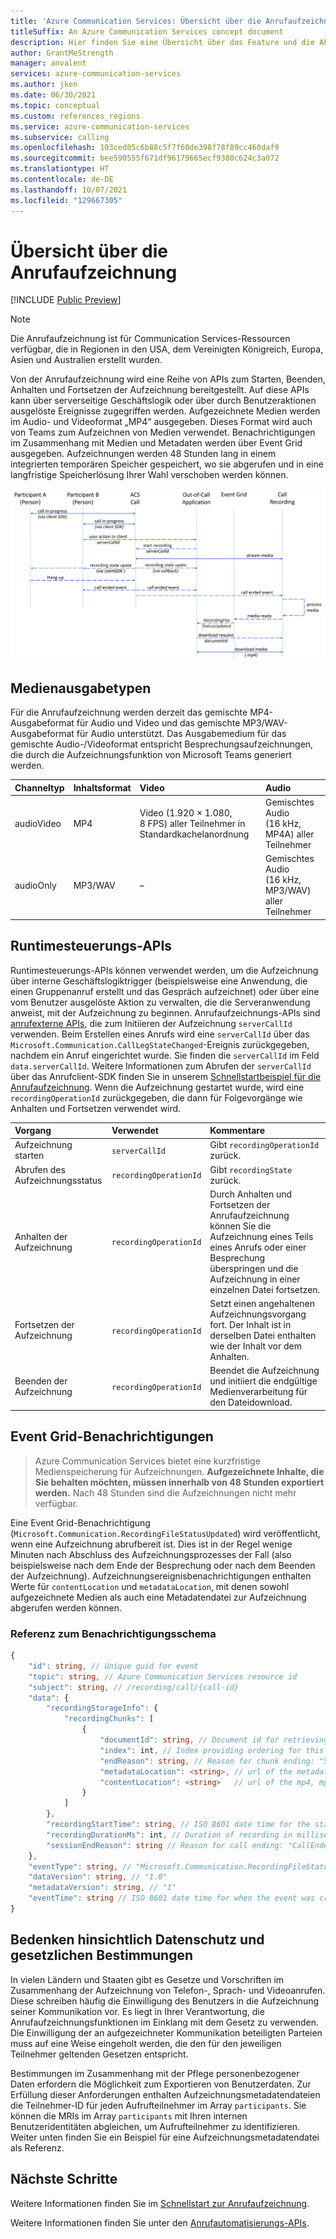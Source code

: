 ```yaml
---
title: 'Azure Communication Services: Übersicht über die Anrufaufzeichnung'
titleSuffix: An Azure Communication Services concept document
description: Hier finden Sie eine Übersicht über das Feature und die APIs für die Anrufaufzeichnung.
author: GrantMeStrength
manager: anvalent
services: azure-communication-services
ms.author: jken
ms.date: 06/30/2021
ms.topic: conceptual
ms.custom: references_regions
ms.service: azure-communication-services
ms.subservice: calling
ms.openlocfilehash: 103ced05c6b88c5f7f60de398f78f89cc460daf9
ms.sourcegitcommit: bee590555f671df96179665ecf9380c624c3a072
ms.translationtype: HT
ms.contentlocale: de-DE
ms.lasthandoff: 10/07/2021
ms.locfileid: "129667305"
---
```

# <a name="calling-recording-overview"></a>Übersicht über die Anrufaufzeichnung

[!INCLUDE [Public Preview](../../includes/public-preview-include-document.md)]

> [!NOTE]
> Die Anrufaufzeichnung ist für Communication Services-Ressourcen verfügbar, die in Regionen in den USA, dem Vereinigten Königreich, Europa, Asien und Australien erstellt wurden.

Von der Anrufaufzeichnung wird eine Reihe von APIs zum Starten, Beenden, Anhalten und Fortsetzen der Aufzeichnung bereitgestellt. Auf diese APIs kann über serverseitige Geschäftslogik oder über durch Benutzeraktionen ausgelöste Ereignisse zugegriffen werden. Aufgezeichnete Medien werden im Audio- und Videoformat „MP4“ ausgegeben. Dieses Format wird auch von Teams zum Aufzeichnen von Medien verwendet. Benachrichtigungen im Zusammenhang mit Medien und Metadaten werden über Event Grid ausgegeben. Aufzeichnungen werden 48 Stunden lang in einem integrierten temporären Speicher gespeichert, wo sie abgerufen und in eine langfristige Speicherlösung Ihrer Wahl verschoben werden können. 

![Diagramm zum Konzept der Anrufaufzeichnung](../media/call-recording-concept.png)

## <a name="media-output-types"></a>Medienausgabetypen
Für die Anrufaufzeichnung werden derzeit das gemischte MP4-Ausgabeformat für Audio und Video und das gemischte MP3/WAV-Ausgabeformat für Audio unterstützt. Das Ausgabemedium für das gemischte Audio-/Videoformat entspricht Besprechungsaufzeichnungen, die durch die Aufzeichnungsfunktion von Microsoft Teams generiert werden.

| Channeltyp | Inhaltsformat | Video | Audio |
| :----------- | :------------- | :---- | :--------------------------- |
| audioVideo | MP4 | Video (1.920 × 1.080, 8 FPS) aller Teilnehmer in Standardkachelanordnung | Gemischtes Audio (16 kHz, MP4A) aller Teilnehmer |
| audioOnly| MP3/WAV | – | Gemischtes Audio (16 kHz, MP3/WAV) aller Teilnehmer |


## <a name="run-time-control-apis"></a>Runtimesteuerungs-APIs
Runtimesteuerungs-APIs können verwendet werden, um die Aufzeichnung über interne Geschäftslogiktrigger (beispielsweise eine Anwendung, die einen Gruppenanruf erstellt und das Gespräch aufzeichnet) oder über eine vom Benutzer ausgelöste Aktion zu verwalten, die die Serveranwendung anweist, mit der Aufzeichnung zu beginnen. Anrufaufzeichnungs-APIs sind [anrufexterne APIs](./call-automation-apis.md#out-of-call-apis), die zum Initiieren der Aufzeichnung `serverCallId` verwenden. Beim Erstellen eines Anrufs wird eine `serverCallId` über das `Microsoft.Communication.CallLegStateChanged`-Ereignis zurückgegeben, nachdem ein Anruf eingerichtet wurde. Sie finden die `serverCallId` im Feld `data.serverCallId`. Weitere Informationen zum Abrufen der `serverCallId` über das Anrufclient-SDK finden Sie in unserem [Schnellstartbeispiel für die Anrufaufzeichnung](../../quickstarts/voice-video-calling/call-recording-sample.md). Wenn die Aufzeichnung gestartet wurde, wird eine `recordingOperationId` zurückgegeben, die dann für Folgevorgänge wie Anhalten und Fortsetzen verwendet wird.   

| Vorgang                            | Verwendet            | Kommentare                       |
| :-------------------- | :--------------------- | :----------------------------- |
| Aufzeichnung starten       | `serverCallId`         | Gibt `recordingOperationId` zurück. | 
| Abrufen des Aufzeichnungsstatus   | `recordingOperationId` | Gibt `recordingState` zurück.       | 
| Anhalten der Aufzeichnung       | `recordingOperationId` | Durch Anhalten und Fortsetzen der Anrufaufzeichnung können Sie die Aufzeichnung eines Teils eines Anrufs oder einer Besprechung überspringen und die Aufzeichnung in einer einzelnen Datei fortsetzen. | 
| Fortsetzen der Aufzeichnung      | `recordingOperationId` | Setzt einen angehaltenen Aufzeichnungsvorgang fort. Der Inhalt ist in derselben Datei enthalten wie der Inhalt vor dem Anhalten. | 
| Beenden der Aufzeichnung        | `recordingOperationId` | Beendet die Aufzeichnung und initiiert die endgültige Medienverarbeitung für den Dateidownload. | 


## <a name="event-grid-notifications"></a>Event Grid-Benachrichtigungen

> Azure Communication Services bietet eine kurzfristige Medienspeicherung für Aufzeichnungen. **Aufgezeichnete Inhalte, die Sie behalten möchten, müssen innerhalb von 48 Stunden exportiert werden.** Nach 48 Stunden sind die Aufzeichnungen nicht mehr verfügbar.

Eine Event Grid-Benachrichtigung (`Microsoft.Communication.RecordingFileStatusUpdated`) wird veröffentlicht, wenn eine Aufzeichnung abrufbereit ist. Dies ist in der Regel wenige Minuten nach Abschluss des Aufzeichnungsprozesses der Fall (also beispielsweise nach dem Ende der Besprechung oder nach dem Beenden der Aufzeichnung). Aufzeichnungsereignisbenachrichtigungen enthalten Werte für `contentLocation` und `metadataLocation`, mit denen sowohl aufgezeichnete Medien als auch eine Metadatendatei zur Aufzeichnung abgerufen werden können.

### <a name="notification-schema-reference"></a>Referenz zum Benachrichtigungsschema
```typescript
{
    "id": string, // Unique guid for event
    "topic": string, // Azure Communication Services resource id
    "subject": string, // /recording/call/{call-id}
    "data": {
        "recordingStorageInfo": {
            "recordingChunks": [
                {
                    "documentId": string, // Document id for retrieving from storage
                    "index": int, // Index providing ordering for this chunk in the entire recording
                    "endReason": string, // Reason for chunk ending: "SessionEnded", "ChunkMaximumSizeExceeded”, etc.
                    "metadataLocation": <string>, // url of the metadata for this chunk
                    "contentLocation": <string>   // url of the mp4, mp3, or wav for this chunk
                }
            ]
        },
        "recordingStartTime": string, // ISO 8601 date time for the start of the recording
        "recordingDurationMs": int, // Duration of recording in milliseconds
        "sessionEndReason": string // Reason for call ending: "CallEnded", "InitiatorLeft", etc.
    },
    "eventType": string, // "Microsoft.Communication.RecordingFileStatusUpdated"
    "dataVersion": string, // "1.0"
    "metadataVersion": string, // "1"
    "eventTime": string // ISO 8601 date time for when the event was created
}
```
## <a name="regulatory-and-privacy-concerns"></a>Bedenken hinsichtlich Datenschutz und gesetzlichen Bestimmungen

In vielen Ländern und Staaten gibt es Gesetze und Vorschriften im Zusammenhang der Aufzeichnung von Telefon-, Sprach- und Videoanrufen. Diese schreiben häufig die Einwilligung des Benutzers in die Aufzeichnung seiner Kommunikation vor. Es liegt in Ihrer Verantwortung, die Anrufaufzeichnungsfunktionen im Einklang mit dem Gesetz zu verwenden. Die Einwilligung der an aufgezeichneter Kommunikation beteiligten Parteien muss auf eine Weise eingeholt werden, die den für den jeweiligen Teilnehmer geltenden Gesetzen entspricht.

Bestimmungen im Zusammenhang mit der Pflege personenbezogener Daten erfordern die Möglichkeit zum Exportieren von Benutzerdaten. Zur Erfüllung dieser Anforderungen enthalten Aufzeichnungsmetadatendateien die Teilnehmer-ID für jeden Aufrufteilnehmer im Array `participants`. Sie können die MRIs im Array `participants` mit Ihren internen Benutzeridentitäten abgleichen, um Aufrufteilnehmer zu identifizieren. Weiter unten finden Sie ein Beispiel für eine Aufzeichnungsmetadatendatei als Referenz.

## <a name="next-steps"></a>Nächste Schritte
Weitere Informationen finden Sie im [Schnellstart zur Anrufaufzeichnung](../../quickstarts/voice-video-calling/call-recording-sample.md).

Weitere Informationen finden Sie unter den [Anrufautomatisierungs-APIs](./call-automation-apis.md).
